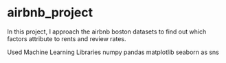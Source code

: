 # airbnb_project

In this project, I approach the airbnb boston datasets to find out which factors attribute to rents and review rates.

Used Machine Learning Libraries
numpy
pandas
matplotlib
seaborn as sns
